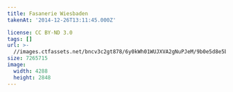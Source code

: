 ```yaml
---
title: Fasanerie Wiesbaden
takenAt: '2014-12-26T13:11:45.000Z'

license: CC BY-ND 3.0
tags: []
url: >-
  //images.ctfassets.net/bncv3c2gt878/6y0kWh01WUJXVA2gNuPJeM/9b0e5d8e5b115360e26ce72a51efc439/fasanerie-wiesbaden_15934134220_o
size: 7265715
image:
  width: 4288
  height: 2848
---
```

